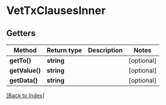 # VetTxClausesInner

## Getters

Method | Return type | Description | Notes
------------ | ------------- | ------------- | -------------
**getTo()** | **string** |  | [optional]
**getValue()** | **string** |  | [optional]
**getData()** | **string** |  | [optional]

[[Back to Index]](../index.md)
